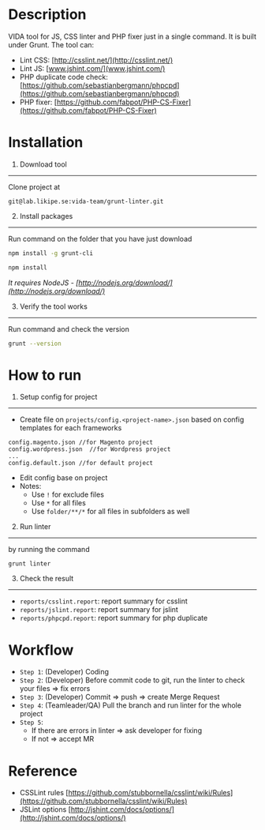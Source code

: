 Description
===========
VIDA tool for JS, CSS linter and PHP fixer just in a single command. It is built under Grunt.
The tool can:

- Lint CSS: [http://csslint.net/](http://csslint.net/)
- Lint JS: [www.jshint.com/](www.jshint.com/)
- PHP duplicate code check: [https://github.com/sebastianbergmann/phpcpd](https://github.com/sebastianbergmann/phpcpd)
- PHP fixer: [https://github.com/fabpot/PHP-CS-Fixer](https://github.com/fabpot/PHP-CS-Fixer)

Installation
============
1. Download tool
----------------

Clone project at 

```
git@lab.likipe.se:vida-team/grunt-linter.git
``` 

2. Install packages
-------------------

Run command on the folder that you have just download

``` bash
npm install -g grunt-cli

npm install
``` 


*It requires NodeJS - [http://nodejs.org/download/](http://nodejs.org/download/)*

3. Verify the tool works
------------------------

Run command and check the version

``` bash
grunt --version
```


How to run
==========

1. Setup config for project
----------------------------

- Create file on ``projects/config.<project-name>.json`` based on config templates for each frameworks

```
config.magento.json //for Magento project
config.wordpress.json  //for Wordpress project
...
config.default.json //for default project
```

- Edit config base on project
- Notes:
    - Use ``!`` for exclude files
    - Use ``*`` for all files
    - Use ``folder/**/*`` for all files in subfolders as well

2. Run linter
------------------

by running the command

``` 
grunt linter 
```

3. Check the result
------------------

- ``reports/csslint.report``: report summary for csslint
- ``reports/jslint.report``: report summary for jslint
- ``reports/phpcpd.report``: report summary for php duplicate 

Workflow
========

- `Step 1`: (Developer) Coding
- `Step 2`: (Developer) Before commit code to git, run the linter to check your files => fix errors
- `Step 3`: (Developer) Commit => push => create Merge Request
- `Step 4`: (Teamleader/QA) Pull the branch and run linter for the whole project
- `Step 5`:
    - If there are errors in linter => ask developer for fixing
    - If not => accept MR


Reference
==========

- CSSLint rules [https://github.com/stubbornella/csslint/wiki/Rules](https://github.com/stubbornella/csslint/wiki/Rules)
- JSLint options [http://jshint.com/docs/options/](http://jshint.com/docs/options/)